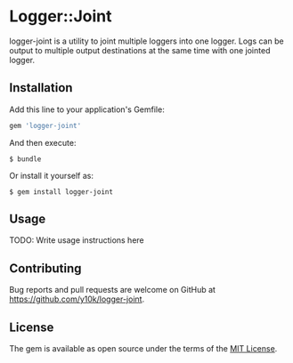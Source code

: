 Logger::Joint
=============

logger-joint is a utility to joint multiple loggers into one logger.
Logs can be output to multiple output destinations at the same time
with one jointed logger.

Installation
------------

Add this line to your application's Gemfile:

```ruby
gem 'logger-joint'
```

And then execute:

    $ bundle

Or install it yourself as:

    $ gem install logger-joint

Usage
-----

TODO: Write usage instructions here

Contributing
------------

Bug reports and pull requests are welcome on GitHub at <https://github.com/y10k/logger-joint>.

License
-------

The gem is available as open source under the terms of the [MIT License](https://opensource.org/licenses/MIT).
